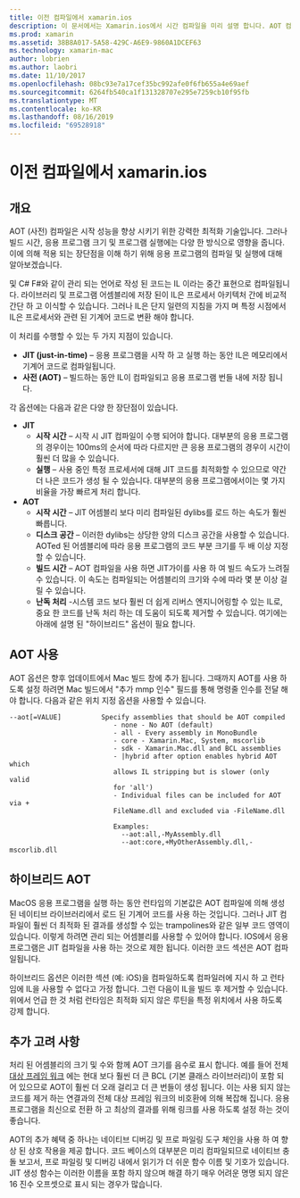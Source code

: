 ```yaml
---
title: 이전 컴파일에서 xamarin.ios
description: 이 문서에서는 Xamarin.ios에서 시간 컴파일을 미리 설명 합니다. AOT 컴파일을 JIT 컴파일과 비교 하 고, AOT를 사용 하도록 설정 하는 방법에 대해 설명 하 고, 하이브리드 AOT를 살펴보겠습니다.
ms.prod: xamarin
ms.assetid: 38B8A017-5A58-429C-A6E9-9860A1DCEF63
ms.technology: xamarin-mac
author: lobrien
ms.author: laobri
ms.date: 11/10/2017
ms.openlocfilehash: 08bc93e7a17cef35bc992afe0f6fb655a4e69aef
ms.sourcegitcommit: 6264fb540ca1f131328707e295e7259cb10f95fb
ms.translationtype: MT
ms.contentlocale: ko-KR
ms.lasthandoff: 08/16/2019
ms.locfileid: "69528918"
---
```

# <a name="xamarinmac-ahead-of-time-compilation"></a>이전 컴파일에서 xamarin.ios

## <a name="overview"></a>개요

AOT (사전) 컴파일은 시작 성능을 향상 시키기 위한 강력한 최적화 기술입니다. 그러나 빌드 시간, 응용 프로그램 크기 및 프로그램 실행에는 다양 한 방식으로 영향을 줍니다. 이에 의해 적용 되는 장단점을 이해 하기 위해 응용 프로그램의 컴파일 및 실행에 대해 알아보겠습니다.

및 C# F#와 같이 관리 되는 언어로 작성 된 코드는 IL 이라는 중간 표현으로 컴파일됩니다. 라이브러리 및 프로그램 어셈블리에 저장 된이 IL은 프로세서 아키텍처 간에 비교적 간단 하 고 이식할 수 있습니다. 그러나 IL은 단지 일련의 지침을 가지 며 특정 시점에서 IL은 프로세서와 관련 된 기계어 코드로 변환 해야 합니다.

이 처리를 수행할 수 있는 두 가지 지점이 있습니다.

- **JIT (just-in-time)** – 응용 프로그램을 시작 하 고 실행 하는 동안 IL은 메모리에서 기계어 코드로 컴파일됩니다.
- **사전 (AOT)** – 빌드하는 동안 IL이 컴파일되고 응용 프로그램 번들 내에 저장 됩니다.

각 옵션에는 다음과 같은 다양 한 장단점이 있습니다.

- **JIT**
  - **시작 시간** – 시작 시 JIT 컴파일이 수행 되어야 합니다. 대부분의 응용 프로그램의 경우이는 100ms의 순서에 따라 다르지만 큰 응용 프로그램의 경우이 시간이 훨씬 더 많을 수 있습니다.
  - **실행** – 사용 중인 특정 프로세서에 대해 JIT 코드를 최적화할 수 있으므로 약간 더 나은 코드가 생성 될 수 있습니다. 대부분의 응용 프로그램에서이는 몇 가지 비율을 가장 빠르게 처리 합니다.
- **AOT**
  - **시작 시간** – JIT 어셈블리 보다 미리 컴파일된 dylibs를 로드 하는 속도가 훨씬 빠릅니다.
  - **디스크 공간** – 이러한 dylibs는 상당한 양의 디스크 공간을 사용할 수 있습니다. AOTed 된 어셈블리에 따라 응용 프로그램의 코드 부분 크기를 두 배 이상 지정할 수 있습니다.
  - **빌드 시간** – AOT 컴파일을 사용 하면 JIT가이를 사용 하 여 빌드 속도가 느려질 수 있습니다. 이 속도는 컴파일되는 어셈블리의 크기와 수에 따라 몇 분 이상 걸릴 수 있습니다.
  - **난독 처리** -시스템 코드 보다 훨씬 더 쉽게 리버스 엔지니어링할 수 있는 IL로, 중요 한 코드를 난독 처리 하는 데 도움이 되도록 제거할 수 있습니다. 여기에는 아래에 설명 된 "하이브리드" 옵션이 필요 합니다.

## <a name="enabling-aot"></a>AOT 사용

AOT 옵션은 향후 업데이트에서 Mac 빌드 창에 추가 됩니다. 그때까지 AOT를 사용 하도록 설정 하려면 Mac 빌드에서 "추가 mmp 인수" 필드를 통해 명령줄 인수를 전달 해야 합니다. 다음과 같은 위치 지정 옵션을 사용할 수 있습니다.

```
--aot[=VALUE]          Specify assemblies that should be AOT compiled
                          - none - No AOT (default)
                          - all - Every assembly in MonoBundle
                          - core - Xamarin.Mac, System, mscorlib
                          - sdk - Xamarin.Mac.dll and BCL assemblies
                          - |hybrid after option enables hybrid AOT which
                          allows IL stripping but is slower (only valid
                          for 'all')
                          - Individual files can be included for AOT via +
                          FileName.dll and excluded via -FileName.dll

                          Examples:
                            --aot:all,-MyAssembly.dll
                            --aot:core,+MyOtherAssembly.dll,-mscorlib.dll
```


## <a name="hybrid-aot"></a>하이브리드 AOT

MacOS 응용 프로그램을 실행 하는 동안 런타임의 기본값은 AOT 컴파일에 의해 생성 된 네이티브 라이브러리에서 로드 된 기계어 코드를 사용 하는 것입니다. 그러나 JIT 컴파일이 훨씬 더 최적화 된 결과를 생성할 수 있는 trampolines와 같은 일부 코드 영역이 있습니다. 이렇게 하려면 관리 되는 어셈블리를 사용할 수 있어야 합니다. IOS에서 응용 프로그램은 JIT 컴파일을 사용 하는 것으로 제한 됩니다. 이러한 코드 섹션은 AOT 컴파일됩니다.

하이브리드 옵션은 이러한 섹션 (예: iOS)을 컴파일하도록 컴파일러에 지시 하 고 런타임에 IL을 사용할 수 없다고 가정 합니다. 그런 다음이 IL을 빌드 후 제거할 수 있습니다. 위에서 언급 한 것 처럼 런타임은 최적화 되지 않은 루틴을 특정 위치에서 사용 하도록 강제 합니다.

## <a name="further-considerations"></a>추가 고려 사항

처리 된 어셈블리의 크기 및 수와 함께 AOT 크기를 음수로 표시 합니다. 예를 들어 전체 [대상 프레임 워크](~/mac/platform/target-framework.md) 에는 현대 보다 훨씬 더 큰 BCL (기본 클래스 라이브러리)이 포함 되어 있으므로 AOT이 훨씬 더 오래 걸리고 더 큰 번들이 생성 됩니다. 이는 사용 되지 않는 코드를 제거 하는 연결과의 전체 대상 프레임 워크의 비호환에 의해 복잡해 집니다. 응용 프로그램을 최신으로 전환 하 고 최상의 결과를 위해 링크를 사용 하도록 설정 하는 것이 좋습니다.

AOT의 추가 혜택 중 하나는 네이티브 디버깅 및 프로 파일링 도구 체인을 사용 하 여 향상 된 상호 작용을 제공 합니다. 코드 베이스의 대부분은 미리 컴파일되므로 네이티브 충돌 보고서, 프로 파일링 및 디버깅 내에서 읽기가 더 쉬운 함수 이름 및 기호가 있습니다. JIT 생성 함수는 이러한 이름을 포함 하지 않으며 해결 하기 매우 어려운 명명 되지 않은 16 진수 오프셋으로 표시 되는 경우가 많습니다.

